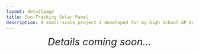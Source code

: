 ```yaml
---
layout: detailpage
title: Sun-Tracking Solar Panel
description: A small-scale project I developed for my high school AP Environmental Science class.
---
```


<div style="text-align: center; font-size: 20pt"><i>Details coming soon...</i></div>